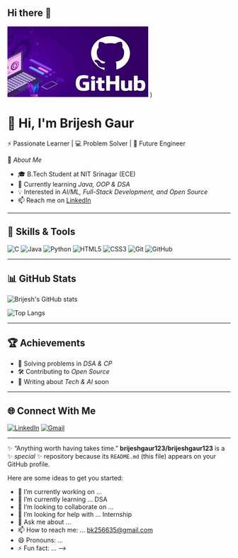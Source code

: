 ## Hi there 👋

<!--<!-- Banner Image -->
![Banner](https://github.com/brijeshgaur123/brijeshgaur123/blob/main/images.jpeg)
) <!-- Replace with your own banner later -->

# 👋 Hi, I'm Brijesh Gaur  

⚡ Passionate Learner | 💻 Problem Solver | 🚀 Future Engineer  

📌 *About Me*  
- 🎓 B.Tech Student at NIT Srinagar (ECE)  
- 🌱 Currently learning *Java, OOP & DSA*  
- 💡 Interested in *AI/ML, Full-Stack Development, and Open Source*  
- 📫 Reach me on [LinkedIn](https://www.linkedin.com/in/your-profile)  

---

## 🚀 Skills & Tools
![C](https://img.shields.io/badge/C-00599C?style=for-the-badge&logo=c&logoColor=white)
![Java](https://img.shields.io/badge/Java-ED8B00?style=for-the-badge&logo=openjdk&logoColor=white)
![Python](https://img.shields.io/badge/Python-3776AB?style=for-the-badge&logo=python&logoColor=white)
![HTML5](https://img.shields.io/badge/HTML5-E34F26?style=for-the-badge&logo=html5&logoColor=white)
![CSS3](https://img.shields.io/badge/CSS3-1572B6?style=for-the-badge&logo=css3&logoColor=white)
![Git](https://img.shields.io/badge/Git-F05032?style=for-the-badge&logo=git&logoColor=white)
![GitHub](https://img.shields.io/badge/GitHub-100000?style=for-the-badge&logo=github&logoColor=white)

---

## 📊 GitHub Stats
![Brijesh's GitHub stats](https://github-readme-stats.vercel.app/api?username=brijeshgaur123&show_icons=true&theme=radical)  

![Top Langs](https://github-readme-stats.vercel.app/api/top-langs/?username=brijeshgaur123&layout=compact&theme=radical)  

---

## 🏆 Achievements
- 🌟 Solving problems in *DSA & CP*  
- 🛠 Contributing to *Open Source*  
- 📘 Writing about *Tech & AI* soon  

---

## 🌐 Connect With Me
[![LinkedIn](https://img.shields.io/badge/LinkedIn-0A66C2?style=for-the-badge&logo=linkedin&logoColor=white)](https://www.linkedin.com/in/brijesh-gaur-00671a32b)
[![Gmail](https://img.shields.io/badge/Email-D14836?style=for-the-badge&logo=gmail&logoColor=white)](mailto:your-bk256635@gmail.com)

---

✨ “Anything worth having takes time.”
**brijeshgaur123/brijeshgaur123** is a ✨ _special_ ✨ repository because its `README.md` (this file) appears on your GitHub profile.

Here are some ideas to get you started:

- 🔭 I’m currently working on ... 
- 🌱 I’m currently learning ... DSA 
- 👯 I’m looking to collaborate on ...
- 🤔 I’m looking for help with ...  Internship
- 💬 Ask me about ...
- 📫 How to reach me: ... bk256635@gmail.com
- 😄 Pronouns: ...
- ⚡ Fun fact: ...
-->
